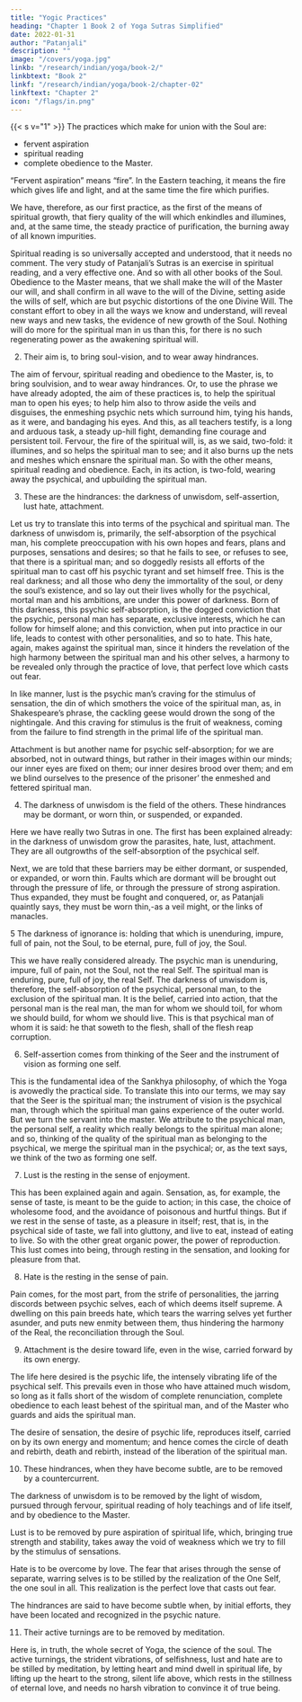 ```yaml
---
title: "Yogic Practices"
heading: "Chapter 1 Book 2 of Yoga Sutras Simplified"
date: 2022-01-31
author: "Patanjali"
description: ""
image: "/covers/yoga.jpg"
linkb: "/research/indian/yoga/book-2/"
linkbtext: "Book 2"
linkf: "/research/indian/yoga/book-2/chapter-02"
linkftext: "Chapter 2"
icon: "/flags/in.png"
---
```



<!-- INTRODUCTION TO BOOK II
The first book of Patanjali’s Yoga Sutras is called the Book of Spiritual Consciousness. The second book, which we now begin, is the Book of the Means of Soul Growth. And we must remember that soul growth here means the growth of the realization of the spiritual man, or, to put the matter more briefly, the growth of the spiritual man, and the disentangling of the spiritual man from the wrappings, the veils, the disguises laid upon him by the mind and the psychical nature, wherein he is enmeshed, like a bird caught in a net.

The question arises: By what means may the spiritual man be freed from these psychical meshes and disguises, so that he may stand forth above death, in his radiant eternalness and divine power? And the second book sets itself to answer this very question, and to detail the means in a way entirely practical and very lucid, so that he who runs may read, and he who reads may understand and practise.

The second part of the second book is concerned with practical spiritual training, that is, with the earlier practical training of the spiritual man.

The most striking thing in it is the emphasis laid on the Commandments, which are precisely those of the latter part of the Decalogue, together with obedience to the Master. Our day and generation is far too prone to fancy that there can be mystical life and growth on some other foundation, on the foundation, for example, of intellectual curiosity or psychical selfishness. In reality, on this latter foundation the life of the spiritual man can never be built; nor, indeed, anything but a psychic counterfeit, a dangerous delusion.

Therefore Patanjali, like every great spiritual teacher, meets the question: What must I do to be saved? with the age-old answer: Keep the Commandments. Only after the disciple can say, These have I kept, can there be the further and finer teaching of the spiritual Rules.

It is, therefore, vital for us to realize that the Yoga system, like every true system of spiritual teaching, rests on this broad and firm foundation of honesty, truth, cleanness, obedience. Without these, there is no salvation; and he who practices these, even though ignorant of spiritual things, is laying up treasure against the time to come. -->


{{< s v="1" >}} The practices which make for union with the Soul are: 
- fervent aspiration
- spiritual reading
- complete obedience to the Master.

“Fervent aspiration” means “fire”. In the Eastern teaching, it means the fire which gives life and light, and at the same time the fire which purifies. 

We have, therefore, as our first practice, as the first of the means of spiritual growth, that fiery quality of the will which enkindles and illumines, and, at the same time, the steady practice of purification, the burning away of all known impurities.

Spiritual reading is so universally accepted and understood, that it needs no comment. The very study of Patanjali’s Sutras is an exercise in spiritual reading, and a very effective one. And so with all other books of the Soul. Obedience to the Master means, that we shall make the will of the Master our will, and shall confirm in all wave to the will of the Divine, setting aside the wills of self, which are but psychic distortions of the one Divine Will. The constant effort to obey in all the ways we know and understand, will reveal new ways and new tasks, the evidence of new growth of the Soul. Nothing will do more for the spiritual man in us than this, for there is no such regenerating power as the awakening spiritual will.


2. Their aim is, to bring soul-vision, and to wear away hindrances.

The aim of fervour, spiritual reading and obedience to the Master, is, to bring soulvision, and to wear away hindrances. Or, to use the phrase we have already adopted, the aim of these practices is, to help the spiritual man to open his eyes; to help him also to throw aside the veils and disguises, the enmeshing psychic nets which surround him, tying his hands, as it were, and bandaging his eyes. And this, as all teachers testify, is a long and arduous task, a steady up-hill fight, demanding fine courage and persistent toil. Fervour, the fire of the spiritual will, is, as we said, two-fold: it illumines, and so helps the spiritual man to see; and it also burns up the nets and meshes which ensnare the spiritual man. So with the other means, spiritual reading and obedience. Each, in its action, is two-fold, wearing away the psychical, and upbuilding the spiritual man.

3. These are the hindrances: the darkness of unwisdom, self-assertion, lust hate, attachment.

Let us try to translate this into terms of the psychical and spiritual man. The darkness of unwisdom is, primarily, the self-absorption of the psychical man, his complete preoccupation with his own hopes and fears, plans and purposes, sensations and desires; so that he fails to see, or refuses to see, that there is a spiritual man; and so doggedly resists all efforts of the spiritual man to cast off his psychic tyrant and set himself free. This is the real darkness; and all those who deny the immortality of the soul, or deny the soul’s existence, and so lay out their lives wholly for the psychical, mortal man and his ambitions, are under this power of darkness. Born of this darkness, this psychic self-absorption, is the dogged conviction that the psychic, personal man has separate, exclusive interests, which he can follow for himself alone; and this conviction, when put into practice in our life, leads to contest with other personalities, and so to hate. This hate, again, makes against the spiritual man, since it hinders the revelation of the high harmony between the spiritual man and his other selves, a harmony to be revealed only through the practice of love, that perfect love which casts out fear.

In like manner, lust is the psychic man’s craving for the stimulus of sensation, the din of which smothers the voice of the spiritual man, as, in Shakespeare’s phrase, the cackling geese would drown the song of the nightingale. And this craving for stimulus is the fruit of weakness, coming from the failure to find strength in the primal life of the spiritual man.

Attachment is but another name for psychic self-absorption; for we are absorbed, not in outward things, but rather in their images within our minds; our inner eyes are fixed on them; our inner desires brood over them; and em we blind ourselves to the presence of the prisoner’ the enmeshed and fettered spiritual man.

4. The darkness of unwisdom is the field of the others. These hindrances may be dormant, or worn thin, or suspended, or expanded.

Here we have really two Sutras in one. The first has been explained already: in the darkness of unwisdom grow the parasites, hate, lust, attachment. They are all outgrowths of the self-absorption of the psychical self.

Next, we are told that these barriers may be either dormant, or suspended, or expanded, or worn thin. Faults which are dormant will be brought out through the pressure of life, or through the pressure of strong aspiration. Thus expanded, they must be fought and conquered, or, as Patanjali quaintly says, they must be worn thin,-as a veil might, or the links of manacles.

5 The darkness of ignorance is: holding that which is unenduring, impure, full of pain, not the Soul, to be eternal, pure, full of joy, the Soul.

This we have really considered already. The psychic man is unenduring, impure, full of pain, not the Soul, not the real Self. The spiritual man is enduring, pure, full of joy, the real Self. The darkness of unwisdom is, therefore, the self-absorption of the psychical, personal man, to the exclusion of the spiritual man. It is the belief, carried into action, that the personal man is the real man, the man for whom we should toil, for whom we should build, for whom we should live. This is that psychical man of whom it is said: he that soweth to the flesh, shall of the flesh reap corruption.

6. Self-assertion comes from thinking of the Seer and the instrument of vision as forming one self.

This is the fundamental idea of the Sankhya philosophy, of which the Yoga is avowedly the practical side. To translate this into our terms, we may say that the Seer is the spiritual man; the instrument of vision is the psychical man, through which the spiritual man gains experience of the outer world. But we turn the servant into the master. We attribute to the psychical man, the personal self, a reality which really belongs to the spiritual man alone; and so, thinking of the quality of the spiritual man as belonging to the psychical, we merge the spiritual man in the psychical; or, as the text says, we think of the two as forming one self.

7. Lust is the resting in the sense of enjoyment.

This has been explained again and again. Sensation, as, for example, the sense of taste, is meant to be the guide to action; in this case, the choice of wholesome food, and the avoidance of poisonous and hurtful things. But if we rest in the sense of taste, as a pleasure in itself; rest, that is, in the psychical side of taste, we fall into gluttony, and live to eat, instead of eating to live. So with the other great organic power, the power of reproduction. This lust comes into being, through resting in the sensation, and looking for pleasure from that.

8. Hate is the resting in the sense of pain.

Pain comes, for the most part, from the strife of personalities, the jarring discords between psychic selves, each of which deems itself supreme. A dwelling on this pain breeds hate, which tears the warring selves yet further asunder, and puts new enmity between them, thus hindering the harmony of the Real, the reconciliation through the Soul.

9. Attachment is the desire toward life, even in the wise, carried forward by its own energy.

The life here desired is the psychic life, the intensely vibrating life of the psychical self. This prevails even in those who have attained much wisdom, so long as it falls short of the wisdom of complete renunciation, complete obedience to each least behest of the spiritual man, and of the Master who guards and aids the spiritual man.

The desire of sensation, the desire of psychic life, reproduces itself, carried on by its own energy and momentum; and hence comes the circle of death and rebirth, death and rebirth, instead of the liberation of the spiritual man.

10. These hindrances, when they have become subtle, are to be removed by a countercurrent.

The darkness of unwisdom is to be removed by the light of wisdom, pursued through fervour, spiritual reading of holy teachings and of life itself, and by obedience to the Master.

Lust is to be removed by pure aspiration of spiritual life, which, bringing true strength and stability, takes away the void of weakness which we try to fill by the stimulus of sensations.

Hate is to be overcome by love. The fear that arises through the sense of separate, warring selves is to be stilled by the realization of the One Self, the one soul in all. This realization is the perfect love that casts out fear.

The hindrances are said to have become subtle when, by initial efforts, they have been located and recognized in the psychic nature.

11. Their active turnings are to be removed by meditation.

Here is, in truth, the whole secret of Yoga, the science of the soul. The active turnings, the strident vibrations, of selfishness, lust and hate are to be stilled by meditation, by letting heart and mind dwell in spiritual life, by lifting up the heart to the strong, silent life above, which rests in the stillness of eternal love, and needs no harsh vibration to convince it of true being.

